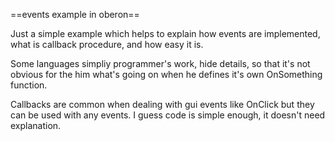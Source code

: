 ==events example in oberon==

Just a simple example which helps to explain how events are implemented, what is callback procedure, and how easy it is.

Some languages simpliy programmer's work, hide details, so that it's not obvious for the him what's going on when he defines it's own OnSomething function.

Callbacks are common when dealing with gui events like OnClick but they can be used with any events. I guess code is simple enough, it doesn't need explanation.
